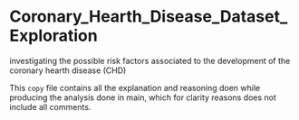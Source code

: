 # Coronary_Hearth_Disease_Dataset_Exploration
investigating the possible risk factors associated to the development of the coronary hearth disease (CHD) 

This `copy` file contains all the explanation and reasoning doen while producing the analysis done in main, which for clarity reasons does not include all comments. 
